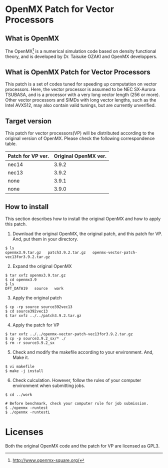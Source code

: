 # OpenMX Patch for Vector Processors

## What is OpenMX

The OpenMX[^1] is a numerical simulation code based on density functional theory, and is developed by Dr. Taisuke OZAKI and OpenMX developpers.

## What is OpenMX Patch for Vector Processors

This patch is a set of codes tuned for speeding up computation on vector processors.
Here, the vector processor is assumed to be NEC SX-Aurora TSUBASA, and is a processor with a very long vector length (256 or more). Other vector processors and SIMDs with long vector lengths, such as the Intel AVX512, may also contain valid tunings, but are currently unverified.

## Target version

This patch for vector processors(VP) will be distributed according to the original version of OpenMX. Please check the following correspondence table.

|Patch for VP ver.| Original OpenMX ver.|
|---|---|
| nec14 | 3.9.2 |
| nec13 | 3.9.2 |
| none  | 3.9.1 |
| none  | 3.9.0 | 

## How to install

This section describes how to install the original OpenMX and how to apply this patch.

1. Download the original OpenMX, the original patch, and this patch for VP. And, put them in your directory.

```
$ ls 
openmx3.9.tar.gz   patch3.9.2.tar.gz   openmx-vector-patch-vec13for3.9.2.tar.gz
```

2. Expand the original OpenMX

```
$ tar xvfz openmx3.9.tar.gz
$ cd openmx3.9
$ ls
DFT_DATA19   source   work
```

3. Apply the original patch

```
$ cp -rp source source392vec13
$ cd source392vec13
$ tar xvfz ../../patch3.9.2.tar.gz
```

4. Apply the patch for VP

```
$ tar xvfz ../../openmx-vector-patch-vec13for3.9.2.tar.gz
$ cp -p source3.9.2_sx/* ./
$ rm -r source3.9.2_sx
```

5. Check and modify the makefile according to your environment. And, Make it.

```
$ vi makefile
$ make -j install
```

6. Check culculation. However, follow the rules of your computer environment when submitting jobs.

```
$ cd ../work

# Before benchmark, check your computer rule for job submission.  
$ ./openmx -runtest
$ ./openmx -runtestL
```


# Licenses

Both the original OpenMX code and the patch for VP are licensed as GPL3.




[^1]: http://www.openmx-square.org/